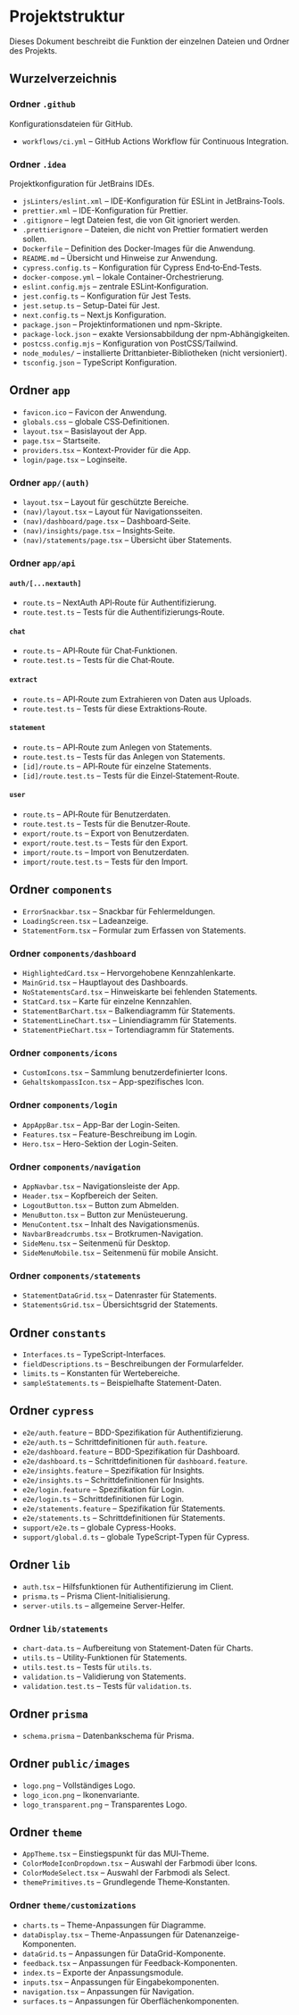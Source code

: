 # Projektstruktur

Dieses Dokument beschreibt die Funktion der einzelnen Dateien und Ordner des Projekts.

## Wurzelverzeichnis

### Ordner `.github`

Konfigurationsdateien für GitHub.

- `workflows/ci.yml` – GitHub Actions Workflow für Continuous Integration.

### Ordner `.idea`

Projektkonfiguration für JetBrains IDEs.

- `jsLinters/eslint.xml` – IDE-Konfiguration für ESLint in JetBrains‑Tools.
- `prettier.xml` – IDE-Konfiguration für Prettier.
- `.gitignore` – legt Dateien fest, die von Git ignoriert werden.
- `.prettierignore` – Dateien, die nicht von Prettier formatiert werden sollen.
- `Dockerfile` – Definition des Docker-Images für die Anwendung.
- `README.md` – Übersicht und Hinweise zur Anwendung.
- `cypress.config.ts` – Konfiguration für Cypress End‑to‑End‑Tests.
- `docker-compose.yml` – lokale Container-Orchestrierung.
- `eslint.config.mjs` – zentrale ESLint‑Konfiguration.
- `jest.config.ts` – Konfiguration für Jest Tests.
- `jest.setup.ts` – Setup-Datei für Jest.
- `next.config.ts` – Next.js Konfiguration.
- `package.json` – Projektinformationen und npm-Skripte.
- `package-lock.json` – exakte Versionsabbildung der npm-Abhängigkeiten.
- `postcss.config.mjs` – Konfiguration von PostCSS/Tailwind.
- `node_modules/` – installierte Drittanbieter-Bibliotheken (nicht versioniert).
- `tsconfig.json` – TypeScript Konfiguration.

## Ordner `app`

- `favicon.ico` – Favicon der Anwendung.
- `globals.css` – globale CSS‑Definitionen.
- `layout.tsx` – Basislayout der App.
- `page.tsx` – Startseite.
- `providers.tsx` – Kontext-Provider für die App.
- `login/page.tsx` – Loginseite.

### Ordner `app/(auth)`

- `layout.tsx` – Layout für geschützte Bereiche.
- `(nav)/layout.tsx` – Layout für Navigationsseiten.
- `(nav)/dashboard/page.tsx` – Dashboard‑Seite.
- `(nav)/insights/page.tsx` – Insights‑Seite.
- `(nav)/statements/page.tsx` – Übersicht über Statements.

### Ordner `app/api`

#### `auth/[...nextauth]`

- `route.ts` – NextAuth API‑Route für Authentifizierung.
- `route.test.ts` – Tests für die Authentifizierungs‑Route.

#### `chat`

- `route.ts` – API‑Route für Chat‑Funktionen.
- `route.test.ts` – Tests für die Chat‑Route.

#### `extract`

- `route.ts` – API‑Route zum Extrahieren von Daten aus Uploads.
- `route.test.ts` – Tests für diese Extraktions‑Route.

#### `statement`

- `route.ts` – API‑Route zum Anlegen von Statements.
- `route.test.ts` – Tests für das Anlegen von Statements.
- `[id]/route.ts` – API‑Route für einzelne Statements.
- `[id]/route.test.ts` – Tests für die Einzel‑Statement‑Route.

#### `user`

- `route.ts` – API‑Route für Benutzerdaten.
- `route.test.ts` – Tests für die Benutzer‑Route.
- `export/route.ts` – Export von Benutzerdaten.
- `export/route.test.ts` – Tests für den Export.
- `import/route.ts` – Import von Benutzerdaten.
- `import/route.test.ts` – Tests für den Import.

## Ordner `components`

- `ErrorSnackbar.tsx` – Snackbar für Fehlermeldungen.
- `LoadingScreen.tsx` – Ladeanzeige.
- `StatementForm.tsx` – Formular zum Erfassen von Statements.

### Ordner `components/dashboard`

- `HighlightedCard.tsx` – Hervorgehobene Kennzahlenkarte.
- `MainGrid.tsx` – Hauptlayout des Dashboards.
- `NoStatementsCard.tsx` – Hinweiskarte bei fehlenden Statements.
- `StatCard.tsx` – Karte für einzelne Kennzahlen.
- `StatementBarChart.tsx` – Balkendiagramm für Statements.
- `StatementLineChart.tsx` – Liniendiagramm für Statements.
- `StatementPieChart.tsx` – Tortendiagramm für Statements.

### Ordner `components/icons`

- `CustomIcons.tsx` – Sammlung benutzerdefinierter Icons.
- `GehaltskompassIcon.tsx` – App-spezifisches Icon.

### Ordner `components/login`

- `AppAppBar.tsx` – App-Bar der Login-Seiten.
- `Features.tsx` – Feature-Beschreibung im Login.
- `Hero.tsx` – Hero-Sektion der Login-Seiten.

### Ordner `components/navigation`

- `AppNavbar.tsx` – Navigationsleiste der App.
- `Header.tsx` – Kopfbereich der Seiten.
- `LogoutButton.tsx` – Button zum Abmelden.
- `MenuButton.tsx` – Button zur Menüsteuerung.
- `MenuContent.tsx` – Inhalt des Navigationsmenüs.
- `NavbarBreadcrumbs.tsx` – Brotkrumen-Navigation.
- `SideMenu.tsx` – Seitenmenü für Desktop.
- `SideMenuMobile.tsx` – Seitenmenü für mobile Ansicht.

### Ordner `components/statements`

- `StatementDataGrid.tsx` – Datenraster für Statements.
- `StatementsGrid.tsx` – Übersichtsgrid der Statements.

## Ordner `constants`

- `Interfaces.ts` – TypeScript-Interfaces.
- `fieldDescriptions.ts` – Beschreibungen der Formularfelder.
- `limits.ts` – Konstanten für Wertebereiche.
- `sampleStatements.ts` – Beispielhafte Statement-Daten.

## Ordner `cypress`

- `e2e/auth.feature` – BDD-Spezifikation für Authentifizierung.
- `e2e/auth.ts` – Schrittdefinitionen für `auth.feature`.
- `e2e/dashboard.feature` – BDD-Spezifikation für Dashboard.
- `e2e/dashboard.ts` – Schrittdefinitionen für `dashboard.feature`.
- `e2e/insights.feature` – Spezifikation für Insights.
- `e2e/insights.ts` – Schrittdefinitionen für Insights.
- `e2e/login.feature` – Spezifikation für Login.
- `e2e/login.ts` – Schrittdefinitionen für Login.
- `e2e/statements.feature` – Spezifikation für Statements.
- `e2e/statements.ts` – Schrittdefinitionen für Statements.
- `support/e2e.ts` – globale Cypress-Hooks.
- `support/global.d.ts` – globale TypeScript-Typen für Cypress.

## Ordner `lib`

- `auth.tsx` – Hilfsfunktionen für Authentifizierung im Client.
- `prisma.ts` – Prisma Client-Initialisierung.
- `server-utils.ts` – allgemeine Server-Helfer.

### Ordner `lib/statements`

- `chart-data.ts` – Aufbereitung von Statement-Daten für Charts.
- `utils.ts` – Utility-Funktionen für Statements.
- `utils.test.ts` – Tests für `utils.ts`.
- `validation.ts` – Validierung von Statements.
- `validation.test.ts` – Tests für `validation.ts`.

## Ordner `prisma`

- `schema.prisma` – Datenbankschema für Prisma.

## Ordner `public/images`

- `logo.png` – Vollständiges Logo.
- `logo_icon.png` – Ikonenvariante.
- `logo_transparent.png` – Transparentes Logo.

## Ordner `theme`

- `AppTheme.tsx` – Einstiegspunkt für das MUI‑Theme.
- `ColorModeIconDropdown.tsx` – Auswahl der Farbmodi über Icons.
- `ColorModeSelect.tsx` – Auswahl der Farbmodi als Select.
- `themePrimitives.ts` – Grundlegende Theme‑Konstanten.

### Ordner `theme/customizations`

- `charts.ts` – Theme-Anpassungen für Diagramme.
- `dataDisplay.tsx` – Theme-Anpassungen für Datenanzeige-Komponenten.
- `dataGrid.ts` – Anpassungen für DataGrid-Komponente.
- `feedback.tsx` – Anpassungen für Feedback-Komponenten.
- `index.ts` – Exporte der Anpassungsmodule.
- `inputs.tsx` – Anpassungen für Eingabekomponenten.
- `navigation.tsx` – Anpassungen für Navigation.
- `surfaces.ts` – Anpassungen für Oberflächenkomponenten.
